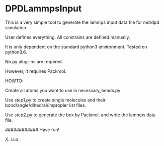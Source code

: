 # DPDLammpsInput

This is a very simple tool to generate the lammps input data file for md/dpd simulation.

User defines everything. All constrains are defined manually.

It is only dependent on the standard python3 environment. Tested on python3.6.

No py plug-ins are required.

However, it requires Packmol.

HOWTO:

Create all atoms you want to use in necessary_beads.py

Use step1.py to create single molecules and their bond/angle/dihedral/impropler list files.

Use step2.py to generate the box by Packmol, and write the lammps data file. 

############
Have fun!

X. Luo
